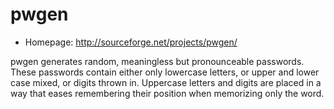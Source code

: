 # pwgen

* Homepage: http://sourceforge.net/projects/pwgen/

pwgen generates random, meaningless but pronounceable passwords.
 These passwords contain either only lowercase letters, or upper
 and lower case mixed, or digits thrown in.
 Uppercase letters and digits are placed in a way that eases
 remembering their position when memorizing only the word.
